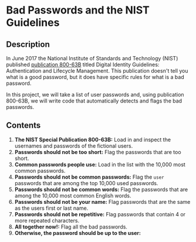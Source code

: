 # Bad Passwords and the NIST Guidelines
## Description
In June 2017 the National Institute of Standards and Technology (NIST) published [publication 800-63B](https://pages.nist.gov/800-63-3/sp800-63b.html) titled Digital Identity Guidelines: Authentication and Lifecycle Management. This publication doesn't tell you what is a good password, but it does have specific rules for what is a bad password.

In this project, we will take a list of user passwords and, using publication 800-63B, we will write code that automatically detects and flags the bad passwords.
## Contents
1. **The NIST Special Publication 800-63B:** Load in and inspect the usernames and passwords of the fictional users.
2. **Passwords should not be too short:** Flag the passwords that are too short.
3. **Common passwords people use:** Load in the list with the 10,000 most common passwords.
4. **Passwords should not be common passwords:** Flag the `user` passwords that are among the top 10,000 used passwords.
5. **Passwords should not be common words:** Flag the passwords that are among the 10,000 most common English words.
6. **Passwords should not be your name:** Flag passwords that are the same as the users first or last name.
7. **Passwords should not be repetitive:** Flag passwords that contain 4 or more repeated characters.
8. **All together now!:** Flag all the bad passwords.
9. **Otherwise, the password should be up to the user:**